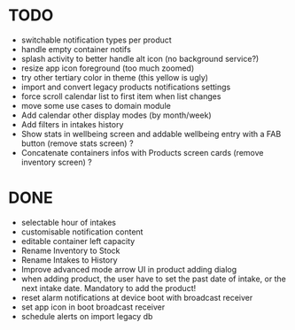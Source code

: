 # TODO

- switchable notification types per product
- handle empty container notifs
- splash activity to better handle alt icon (no background service?)
- resize app icon foreground (too much zoomed)
- try other tertiary color in theme (this yellow is ugly)
- import and convert legacy products notifications settings
- force scroll calendar list to first item when list changes
- move some use cases to domain module
- Add calendar other display modes (by month/week)
- Add filters in intakes history
- Show stats in wellbeing screen and addable wellbeing entry with a FAB button (remove stats screen) ?
- Concatenate containers infos with Products screen cards (remove inventory screen) ?

# DONE

- selectable hour of intakes
- customisable notification content
- editable container left capacity
- Rename Inventory to Stock
- Rename Intakes to History
- Improve advanced mode arrow UI in product adding dialog
- when adding product, the user have to set the past date of intake, or the next intake date. Mandatory to add the product!
- reset alarm notifications at device boot with broadcast receiver
- set app icon in boot broadcast receiver
- schedule alerts on import legacy db